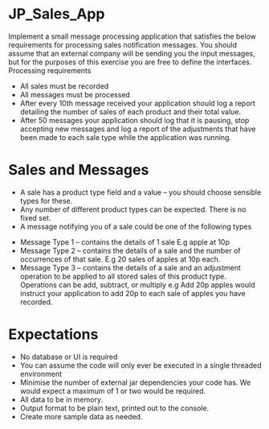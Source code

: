 # JP_Sales_App

Implement a small message processing application that satisfies the below requirements for processing sales notification messages. You should assume that an external company will be sending you the input messages, but for the purposes of this exercise you are free to define the interfaces.
Processing requirements
* All sales must be recorded
* All messages must be processed
* After every 10th message received your application should log a report detailing the number of sales of each product and their total value.
* After 50 messages your application should log that it is pausing, stop accepting new messages and log a report of the adjustments that have been made to each sale type while the application was running.

# Sales and Messages
* A sale has a product type field and a value – you should choose sensible types for these.
* Any number of different product types can be expected. There is no fixed set.
* A message notifying you of a sale could be one of the following types
 - Message Type 1 – contains the details of 1 sale E.g apple at 10p
 - Message Type 2 – contains the details of a sale and the number of occurrences of that sale. E.g 20 sales of apples at 10p each.
 - Message Type 3 – contains the details of a sale and an adjustment operation to be applied to all stored sales of this product type. Operations can be add, subtract, or multiply e.g Add 20p apples would instruct your application to add 20p to each sale of apples you have recorded.
 
 # Expectations
* No database or UI is required
* You can assume the code will only ever be executed in a single threaded environment
* Minimise the number of external jar dependencies your code has. We would expect a maximum of 1 or two would be required.
* All data to be in memory.
* Output format to be plain text, printed out to the console.
* Create more sample data as needed.

